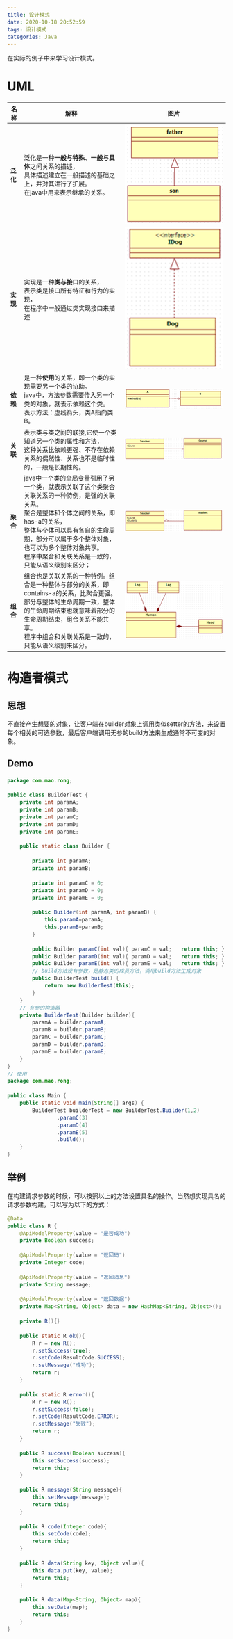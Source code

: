 ```yaml
---
title: 设计模式
date: 2020-10-18 20:52:59
tags: 设计模式
categories: Java
---
```


在实际的例子中来学习设计模式。

<!--more-->

# UML

| 名称     | 解释                                                         | 图片                       |
| -------- | ------------------------------------------------------------ | -------------------------- |
| **泛化** | 泛化是一种**一般与特殊**、**一般与具体**之间关系的描述，<br />具体描述建立在一般描述的基础之上，并对其进行了扩展。<br />在java中用来表示继承的关系。 | ![](设计模式/fanhua.png)   |
| **实现** | 实现是一种**类与接口**的关系，<br />表示类是接口所有特征和行为的实现，<br />在程序中一般通过类实现接口来描述 | ![](设计模式/shixian.png)  |
| **依赖** | 是一种**使用**的关系，即一个类的实现需要另一个类的协助。<br />java中，方法参数需要传入另一个类的对象，就表示依赖这个类。<br />表示方法：虚线箭头，类A指向类B。 | ![](设计模式/yilai.png)    |
| **关联** | 表示类与类之间的联接,它使一个类知道另一个类的属性和方法，<br />这种关系比依赖更强、不存在依赖关系的偶然性、关系也不是临时性的，一般是长期性的。 | ![](设计模式/guanlian.png) |
| **聚合** | java中一个类的全局变量引用了另一个类，就表示关联了这个类聚合关联关系的一种特例，是强的关联关系。<br />聚合是整体和个体之间的关系，即has-a的关系，<br />整体与个体可以具有各自的生命周期，部分可以属于多个整体对象，也可以为多个整体对象共享。<br />程序中聚合和关联关系是一致的，只能从语义级别来区分； | ![](设计模式/juhe.png)     |
| **组合** | 组合也是关联关系的一种特例。组合是一种整体与部分的关系，即contains-a的关系，比聚合更强。<br />部分与整体的生命周期一致，整体的生命周期结束也就意味着部分的生命周期结束，组合关系不能共享。<br />程序中组合和关联关系是一致的，只能从语义级别来区分。 | ![](设计模式/zuhe.png)     |



# 构造者模式

## 思想

不直接产生想要的对象，让客户端在builder对象上调用类似setter的方法，来设置每个相关的可选参数，最后客户端调用无参的build方法来生成通常不可变的对象。

## Demo

```java
package com.mao.rong;

public class BuilderTest {
    private int paramA;
    private int paramB;
    private int paramC;
    private int paramD;
    private int paramE;

    public static class Builder {

        private int paramA;
        private int paramB;

        private int paramC = 0;
        private int paramD = 0;
        private int paramE = 0;

        public Builder(int paramA, int paramB) {
            this.paramA=paramA;
            this.paramB=paramB;
        }

        public Builder paramC(int val){ paramC = val;   return this; }
        public Builder paramD(int val){ paramD = val;   return this; }
        public Builder paramE(int val){ paramE = val;   return this; }
        // build方法没有参数，是静态类的成员方法，调用build方法生成对象
        public BuilderTest build() {
            return new BuilderTest(this);
        }
    }
    // 有参的构造器
    private BuilderTest(Builder builder){
        paramA = builder.paramA;
        paramB = builder.paramB;
        paramC = builder.paramC;
        paramD = builder.paramD;
        paramE = builder.paramE;
    }
}
// 使用
package com.mao.rong;

public class Main {
    public static void main(String[] args) {
        BuilderTest builderTest = new BuilderTest.Builder(1,2)
                .paramC(3)
                .paramD(4)
                .paramE(5)
                .build();
    }
}
```

## 举例

在构建请求参数的时候，可以按照以上的方法设置具名的操作。当然想实现具名的请求参数构建，可以写为以下的方式：

```Java
@Data
public class R {
    @ApiModelProperty(value = "是否成功")
    private Boolean success;

    @ApiModelProperty(value = "返回码")
    private Integer code;

    @ApiModelProperty(value = "返回消息")
    private String message;

    @ApiModelProperty(value = "返回数据")
    private Map<String, Object> data = new HashMap<String, Object>();

    private R(){}

    public static R ok(){
        R r = new R();
        r.setSuccess(true);
        r.setCode(ResultCode.SUCCESS);
        r.setMessage("成功");
        return r;
    }

    public static R error(){
        R r = new R();
        r.setSuccess(false);
        r.setCode(ResultCode.ERROR);
        r.setMessage("失败");
        return r;
    }

    public R success(Boolean success){
        this.setSuccess(success);
        return this;
    }

    public R message(String message){
        this.setMessage(message);
        return this;
    }

    public R code(Integer code){
        this.setCode(code);
        return this;
    }

    public R data(String key, Object value){
        this.data.put(key, value);
        return this;
    }

    public R data(Map<String, Object> map){
        this.setData(map);
        return this;
    }
}
```



